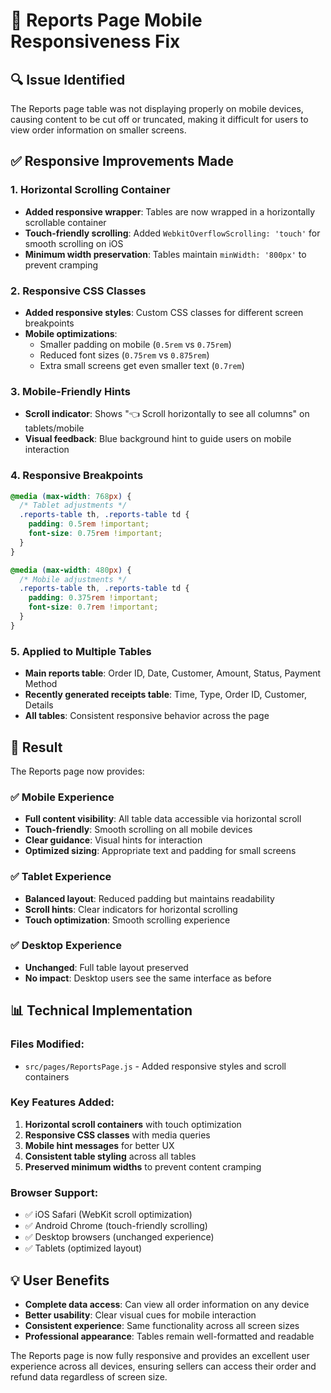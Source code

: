 # 📱 Reports Page Mobile Responsiveness Fix

## 🔍 **Issue Identified**
The Reports page table was not displaying properly on mobile devices, causing content to be cut off or truncated, making it difficult for users to view order information on smaller screens.

## ✅ **Responsive Improvements Made**

### 1. **Horizontal Scrolling Container**
- **Added responsive wrapper**: Tables are now wrapped in a horizontally scrollable container
- **Touch-friendly scrolling**: Added `WebkitOverflowScrolling: 'touch'` for smooth scrolling on iOS
- **Minimum width preservation**: Tables maintain `minWidth: '800px'` to prevent cramping

### 2. **Responsive CSS Classes**
- **Added responsive styles**: Custom CSS classes for different screen breakpoints
- **Mobile optimizations**: 
  - Smaller padding on mobile (`0.5rem` vs `0.75rem`)
  - Reduced font sizes (`0.75rem` vs `0.875rem`)
  - Extra small screens get even smaller text (`0.7rem`)

### 3. **Mobile-Friendly Hints**
- **Scroll indicator**: Shows "👈 Scroll horizontally to see all columns" on tablets/mobile
- **Visual feedback**: Blue background hint to guide users on mobile interaction

### 4. **Responsive Breakpoints**
```css
@media (max-width: 768px) {
  /* Tablet adjustments */
  .reports-table th, .reports-table td {
    padding: 0.5rem !important;
    font-size: 0.75rem !important;
  }
}

@media (max-width: 480px) {
  /* Mobile adjustments */
  .reports-table th, .reports-table td {
    padding: 0.375rem !important;
    font-size: 0.7rem !important;
  }
}
```

### 5. **Applied to Multiple Tables**
- **Main reports table**: Order ID, Date, Customer, Amount, Status, Payment Method
- **Recently generated receipts table**: Time, Type, Order ID, Customer, Details
- **All tables**: Consistent responsive behavior across the page

## 🎯 **Result**
The Reports page now provides:

### ✅ **Mobile Experience**
- **Full content visibility**: All table data accessible via horizontal scroll
- **Touch-friendly**: Smooth scrolling on all mobile devices
- **Clear guidance**: Visual hints for interaction
- **Optimized sizing**: Appropriate text and padding for small screens

### ✅ **Tablet Experience**
- **Balanced layout**: Reduced padding but maintains readability
- **Scroll hints**: Clear indicators for horizontal scrolling
- **Touch optimization**: Smooth scrolling experience

### ✅ **Desktop Experience**
- **Unchanged**: Full table layout preserved
- **No impact**: Desktop users see the same interface as before

## 📊 **Technical Implementation**

### Files Modified:
- `src/pages/ReportsPage.js` - Added responsive styles and scroll containers

### Key Features Added:
1. **Horizontal scroll containers** with touch optimization
2. **Responsive CSS classes** with media queries
3. **Mobile hint messages** for better UX
4. **Consistent table styling** across all tables
5. **Preserved minimum widths** to prevent content cramping

### Browser Support:
- ✅ iOS Safari (WebKit scroll optimization)
- ✅ Android Chrome (touch-friendly scrolling)
- ✅ Desktop browsers (unchanged experience)
- ✅ Tablets (optimized layout)

## 💡 **User Benefits**
- **Complete data access**: Can view all order information on any device
- **Better usability**: Clear visual cues for mobile interaction
- **Consistent experience**: Same functionality across all screen sizes
- **Professional appearance**: Tables remain well-formatted and readable

The Reports page is now fully responsive and provides an excellent user experience across all devices, ensuring sellers can access their order and refund data regardless of screen size.